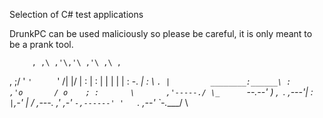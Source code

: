 Selection of C# test applications

DrunkPC can be used maliciously so please be careful, it is only meant to be a prank tool.




         , ,\ ,'\,'\ ,'\ ,\ ,
   ,  ;\/ \' `'     `   '  /|
   |\/                      |
   :                        |
   :                        |
    |                       |
    |                       |
    :               -.     _|
     :                \     `.
     |         ________:______\
     :       ,'o       / o    ;
     :       \       ,'-----./
      \_      `--.--'        )
     ,` `.              ,---'|
     : `                     |
      `,-'                   |
      /      ,---.          ,'
   ,-'            `-,------'
  '   `.        ,--'
        `-.____/
                \
